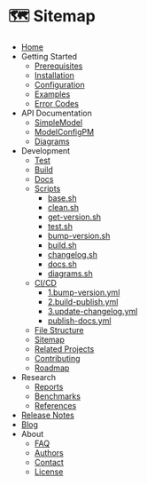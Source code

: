 # 🗺️ Sitemap

- [Home](../../README.md)
- Getting Started
    - [Prerequisites](../getting-started/prerequisites.md)
    - [Installation](../getting-started/installation.md)
    - [Configuration](../getting-started/configuration.md)
    - [Examples](../getting-started/examples.md)
    - [Error Codes](../getting-started/error-codes.md)
- API Documentation
    - [SimpleModel](../api-docs/SimpleModel.md)
    - [ModelConfigPM](../api-docs/ModelConfigPM.md)
    - [Diagrams](../api-docs/diagrams.md)
- Development
    - [Test](../dev/test.md)
    - [Build](../dev/build.md)
    - [Docs](../dev/docs.md)
    - [Scripts](../dev/scripts/README.md)
        - [base.sh](../dev/scripts/1.base.md)
        - [clean.sh](../dev/scripts/2.clean.md)
        - [get-version.sh](../dev/scripts/3.get-version.md)
        - [test.sh](../dev/scripts/4.test.md)
        - [bump-version.sh](../dev/scripts/5.bump-version.md)
        - [build.sh](../dev/scripts/6.build.md)
        - [changelog.sh](../dev/scripts/7.changelog.md)
        - [docs.sh](../dev/scripts/8.docs.md)
        - [diagrams.sh](../dev/scripts/9.diagrams.md)
    - [CI/CD](../dev/cicd/README.md)
        - [1.bump-version.yml](../dev/cicd/1.bump-version.md)
        - [2.build-publish.yml](../dev/cicd/2.build-publish.md)
        - [3.update-changelog.yml](../dev/cicd/3.update-changelog.md)
        - [publish-docs.yml](../dev/cicd/publish-docs.md)
    - [File Structure](../dev/file-structure.md)
    - [Sitemap](../dev/sitemap.md)
    - [Related Projects](../dev/related-projects.md)
    - [Contributing](../dev/contributing.md)
    - [Roadmap](../dev/roadmap.md)
- Research
    - [Reports](../research/reports.md)
    - [Benchmarks](../research/benchmarks.md)
    - [References](../research/references.md)
- [Release Notes](../release-notes.md)
- [Blog](../blog/index.md)
- About
    - [FAQ](../about/faq.md)
    - [Authors](../about/authors.md)
    - [Contact](../about/contact.md)
    - [License](../about/license.md)
